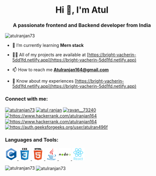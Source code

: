 <h1 align="center">Hi 👋, I'm Atul</h1>
<h3 align="center">A passionate frontend and Backend developer from India</h3>

<p align="left"> <img src="https://komarev.com/ghpvc/?username=atulranjan73&label=Profile%20views&color=0e75b6&style=flat" alt="atulranjan73" /> </p>

- 🌱 I’m currently learning **Mern stack**

- 👨‍💻 All of my projects are available at [https://bright-vacherin-5dd1fd.netlify.app](https://bright-vacherin-5dd1fd.netlify.app)

- 📫 How to reach me **Atulranjan164@gmail.com**

- 📄 Know about my experiences [https://bright-vacherin-5dd1fd.netlify.app](https://bright-vacherin-5dd1fd.netlify.app)

<h3 align="left">Connect with me:</h3>
<p align="left">
<a href="https://linkedin.com/in/atulranjan73" target="blank"><img align="center" src="https://raw.githubusercontent.com/rahuldkjain/github-profile-readme-generator/master/src/images/icons/Social/linked-in-alt.svg" alt="atulranjan73" height="30" width="40" /></a>
<a href="https://fb.com/atul ranjan" target="blank"><img align="center" src="https://raw.githubusercontent.com/rahuldkjain/github-profile-readme-generator/master/src/images/icons/Social/facebook.svg" alt="atul ranjan" height="30" width="40" /></a>
<a href="https://instagram.com/ravan__73240" target="blank"><img align="center" src="https://raw.githubusercontent.com/rahuldkjain/github-profile-readme-generator/master/src/images/icons/Social/instagram.svg" alt="ravan__73240" height="30" width="40" /></a>
<a href="https://www.hackerrank.com/https://www.hackerrank.com/atulranjan164" target="blank"><img align="center" src="https://raw.githubusercontent.com/rahuldkjain/github-profile-readme-generator/master/src/images/icons/Social/hackerrank.svg" alt="https://www.hackerrank.com/atulranjan164" height="30" width="40" /></a>
<a href="https://www.hackerearth.com/https://www.hackerrank.com/atulranjan164" target="blank"><img align="center" src="https://raw.githubusercontent.com/rahuldkjain/github-profile-readme-generator/master/src/images/icons/Social/hackerearth.svg" alt="https://www.hackerrank.com/atulranjan164" height="30" width="40" /></a>
<a href="https://auth.geeksforgeeks.org/user/https://auth.geeksforgeeks.org/user/atulran496f" target="blank"><img align="center" src="https://raw.githubusercontent.com/rahuldkjain/github-profile-readme-generator/master/src/images/icons/Social/geeks-for-geeks.svg" alt="https://auth.geeksforgeeks.org/user/atulran496f" height="30" width="40" /></a>
</p>

<h3 align="left">Languages and Tools:</h3>
<p align="left"> <a href="https://www.cprogramming.com/" target="_blank" rel="noreferrer"> <img src="https://raw.githubusercontent.com/devicons/devicon/master/icons/c/c-original.svg" alt="c" width="40" height="40"/> </a> <a href="https://www.w3schools.com/css/" target="_blank" rel="noreferrer"> <img src="https://raw.githubusercontent.com/devicons/devicon/master/icons/css3/css3-original-wordmark.svg" alt="css3" width="40" height="40"/> </a> <a href="https://www.w3.org/html/" target="_blank" rel="noreferrer"> <img src="https://raw.githubusercontent.com/devicons/devicon/master/icons/html5/html5-original-wordmark.svg" alt="html5" width="40" height="40"/> </a> <a href="https://www.java.com" target="_blank" rel="noreferrer"> <img src="https://raw.githubusercontent.com/devicons/devicon/master/icons/java/java-original.svg" alt="java" width="40" height="40"/> </a> <a href="https://nodejs.org" target="_blank" rel="noreferrer"> <img src="https://raw.githubusercontent.com/devicons/devicon/master/icons/nodejs/nodejs-original-wordmark.svg" alt="nodejs" width="40" height="40"/> </a> <a href="https://reactjs.org/" target="_blank" rel="noreferrer"> <img src="https://raw.githubusercontent.com/devicons/devicon/master/icons/react/react-original-wordmark.svg" alt="react" width="40" height="40"/> </a> </p>

<p><img align="left" src="https://github-readme-stats.vercel.app/api/top-langs?username=atulranjan73&show_icons=true&locale=en&layout=compact" alt="atulranjan73" /></p>

<p>&nbsp;<img align="center" src="https://github-readme-stats.vercel.app/api?username=atulranjan73&show_icons=true&locale=en" alt="atulranjan73" /></p>

